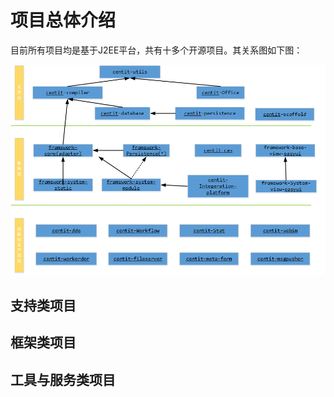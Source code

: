 
# 项目总体介绍

目前所有项目均是基于J2EE平台，共有十多个开源项目。其关系图如下图：

![](../assets/deploy.png)


## 支持类项目


## 框架类项目


## 工具与服务类项目




